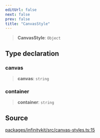 ```yaml
---
editUrl: false
next: false
prev: false
title: "CanvasStyle"
---
```


> **CanvasStyle**: `Object`

## Type declaration

### canvas

> **canvas**: `string`

### container

> **container**: `string`

## Source

[packages/infinitykit/src/canvas-styles.ts:15](https://github.com/nodenogg-in/alpha-p2p/blob/aa60360/packages/infinitykit/src/canvas-styles.ts#L15)
